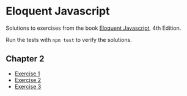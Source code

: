 # Eloquent Javascript

Solutions to exercises from the book [Eloquent Javascript](https://eloquentjavascript.net), 4th Edition.

Run the tests with `npm test` to verify the solutions.

## Chapter 2

- [Exercise 1](src/chapter2/exercise1.js)
- [Exercise 2](src/chapter2/exercise2.js)
- [Exercise 3](src/chapter2/exercise3.js)
